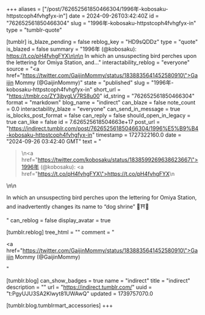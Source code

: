 +++
aliases = ["/post/762652561850466304/1996年-kobosaku-httpstcoph4fvhgfyx-in"]
date = 2024-09-26T03:42:40Z
id = "762652561850466304"
slug = "1996年-kobosaku-httpstcoph4fvhgfyx-in"
type = "tumblr-quote"

[tumblr]
is_blaze_pending = false
reblog_key = "HD9sQDDz"
type = "quote"
is_blazed = false
summary = "1996年 (@kobosaku): https://t.co/pH4fvhgFYX\n\n\n In which an unsuspecting bird perches upon the lettering for Omiya Station, and..."
interactability_reblog = "everyone"
source = "<a href=\"https://twitter.com/GaijinMommy/status/1838835641452580910\">Gaijin Mommy (@GaijinMommy)</a>"
state = "published"
slug = "1996年-kobosaku-httpstcoph4fvhgfyx-in"
short_url = "https://tmblr.co/ZY3jbygLV7RS8u00"
id_string = "762652561850466304"
format = "markdown"
blog_name = "indirect"
can_blaze = false
note_count = 0.0
interactability_blaze = "everyone"
can_send_in_message = true
is_blocks_post_format = false
can_reply = false
should_open_in_legacy = true
can_like = false
id = 7.626525618504663e+17
post_url = "https://indirect.tumblr.com/post/762652561850466304/1996%E5%B9%B4-kobosaku-httpstcoph4fvhgfyx-in"
timestamp = 1727322160.0
date = "2024-09-26 03:42:40 GMT"
text = "<blockquote><p>\n<a href=\"https://twitter.com/kobosaku/status/1838599269638623667\">1996年 (@kobosaku)</a>: <a href=\"https://t.co/pH4fvhgFYX\">https://t.co/pH4fvhgFYX</a>\n</p></blockquote>\n\n<p>In which an unsuspecting bird perches upon the lettering for Omiya Station, and inadvertently changes its name to “dog shrine” 🐶⛩️🥰</p>"
can_reblog = false
display_avatar = true

[tumblr.reblog]
tree_html = ""
comment = "<p><a href=\"https://twitter.com/GaijinMommy/status/1838835641452580910\">Gaijin Mommy (@GaijinMommy)</a></p>"

[tumblr.blog]
can_show_badges = true
name = "indirect"
title = "indirect"
description = ""
url = "https://indirect.tumblr.com/"
uuid = "t:PgyUJU3SA2Klwyt81UWAwQ"
updated = 1739757070.0

[tumblr.blog.tumblrmart_accessories]
+++
